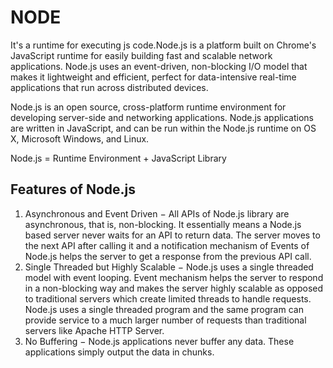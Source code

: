 # NODE

It's a runtime for executing js code.Node.js is a platform built on Chrome's JavaScript runtime for easily building fast and scalable network applications. Node.js uses an event-driven, non-blocking I/O model that makes it lightweight and efficient, perfect for data-intensive real-time applications that run across distributed devices.

Node.js is an open source, cross-platform runtime environment for developing server-side and networking applications. Node.js applications are written in JavaScript, and can be run within the Node.js runtime on OS X, Microsoft Windows, and Linux.

Node.js = Runtime Environment + JavaScript Library

## Features of Node.js

1. Asynchronous and Event Driven − All APIs of Node.js library are asynchronous, that is, non-blocking. It essentially means a Node.js based server never waits for
an API to return data. The server moves to the next API after calling it and a notification mechanism of Events of Node.js helps the server to get a response from
the previous API call.
2. Single Threaded but Highly Scalable − Node.js uses a single threaded model with event looping. Event mechanism helps the server to respond in a non-blocking
way and makes the server highly scalable as opposed to traditional servers which create limited threads to handle requests. Node.js uses a single threaded program
and the same program can provide service to a much larger number of requests than traditional servers like Apache HTTP Server.
3. No Buffering − Node.js applications never buffer any data. These applications simply output the data in chunks.
